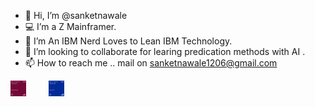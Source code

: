 - 👋 Hi, I’m @sanketnawale
- 💻 I’m a Z Mainframer.
- 🌱 I’m An IBM Nerd Loves to Lean IBM Technology.
- 💞️ I’m looking to collaborate for learing predication methods with AI .
- 📫 How to reach me .. mail on sanketnawale1206@gmail.com

<div align="left"><img src="/ibm-z-xplore-concepts.png" alt="ibm-z-xplore-concepts.png" width="5%;"  div align="centre" </p> &nbsp;&nbsp;&nbsp;&nbsp;&nbsp;&nbsp;&nbsp; <img src="/ibm-z-xplore-advanced.png" alt="ibm-z-xplore-advanced.png" width="5%;" />
  
<!---
sanketnawale/sanketnawale is a ✨ special ✨ repository because its `README.md` (this file) appears on your GitHub profile.
You can click the Preview link to take a look at your changes.
--->

